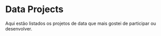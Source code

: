 # Data Projects

Aqui estão listados os projetos de data que mais gostei de participar ou desenvolver.
